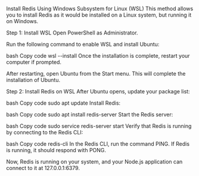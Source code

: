 
Install Redis Using Windows Subsystem for Linux (WSL)
This method allows you to install Redis as it would be installed on a Linux system, but running it on Windows.

Step 1: Install WSL
Open PowerShell as Administrator.

Run the following command to enable WSL and install Ubuntu:

bash
Copy code
wsl --install
Once the installation is complete, restart your computer if prompted.

After restarting, open Ubuntu from the Start menu. This will complete the installation of Ubuntu.

Step 2: Install Redis on WSL
After Ubuntu opens, update your package list:

bash
Copy code
sudo apt update
Install Redis:

bash
Copy code
sudo apt install redis-server
Start the Redis server:

bash
Copy code
sudo service redis-server start
Verify that Redis is running by connecting to the Redis CLI:

bash
Copy code
redis-cli
In the Redis CLI, run the command PING. If Redis is running, it should respond with PONG.

Now, Redis is running on your system, and your Node.js application can connect to it at 127.0.0.1:6379.